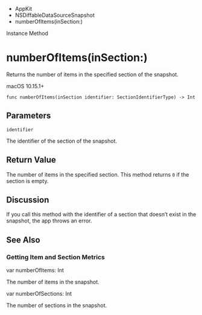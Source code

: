 

- AppKit
- NSDiffableDataSourceSnapshot
-  numberOfItems(inSection:) 

Instance Method

# numberOfItems(inSection:)

Returns the number of items in the specified section of the snapshot.

macOS 10.15.1+

``` source
func numberOfItems(inSection identifier: SectionIdentifierType) -> Int
```

## Parameters 

`identifier`  

The identifier of the section of the snapshot.

## Return Value

The number of items in the specified section. This method returns `0` if the section is empty.

## Discussion

If you call this method with the identifier of a section that doesn’t exist in the snapshot, the app throws an error.

## See Also

### Getting Item and Section Metrics

var numberOfItems: Int

The number of items in the snapshot.

var numberOfSections: Int

The number of sections in the snapshot.

